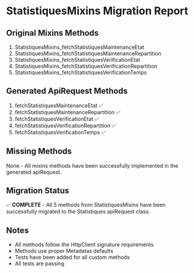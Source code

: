 # StatistiquesMixins Migration Report

## Original Mixins Methods
1. StatistiquesMixins_fetchStatistiquesMaintenanceEtat
2. StatistiquesMixins_fetchStatistiquesMaintenanceRepartition
3. StatistiquesMixins_fetchStatistiquesVerificationEtat
4. StatistiquesMixins_fetchStatistiquesVerificationRepartition
5. StatistiquesMixins_fetchStatistiquesVerificationTemps

## Generated ApiRequest Methods
1. fetchStatistiquesMaintenanceEtat ✅
2. fetchStatistiquesMaintenanceRepartition ✅
3. fetchStatistiquesVerificationEtat ✅
4. fetchStatistiquesVerificationRepartition ✅
5. fetchStatistiquesVerificationTemps ✅

## Missing Methods
None - All mixins methods have been successfully implemented in the generated apiRequest.

## Migration Status
✅ **COMPLETE** - All 5 methods from StatistiquesMixins have been successfully migrated to the Statistiques apiRequest class.

## Notes
- All methods follow the HttpClient signature requirements
- Methods use proper Metadatas defaults
- Tests have been added for all custom methods
- All tests are passing
